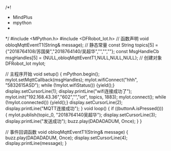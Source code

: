 /*!
 * MindPlus
 * mpython
 *
 */
#include <MPython.h>
#include <DFRobot_Iot.h>
// 函数声明
void obloqMqttEventT1(String& message);
// 静态常量
const String topics[5] = {"2018764108/苏国昊","2018764140/吴超华","","",""};
const MsgHandleCb msgHandles[5] = {NULL,obloqMqttEventT1,NULL,NULL,NULL};
// 创建对象
DFRobot_Iot myIot;


// 主程序开始
void setup() {
	mPython.begin();
	myIot.setMqttCallback(msgHandles);
	myIot.wifiConnect("hhh", "5832615ASD");
	while (!myIot.wifiStatus()) {yield();}
	display.setCursorLine(1);
	display.printLine("wifi连接成功了");
	myIot.init("192.168.43.36","602","","iot", topics, 1883);
	myIot.connect();
	while (!myIot.connected()) {yield();}
	display.setCursorLine(2);
	display.printLine("MQTT连接成功");
}
void loop() {
	if ((buttonA.isPressed())) {
		myIot.publish(topic_0, "2018764140吴超华");
		display.setCursorLine(3);
		display.printLine("发送成功");
		buzz.play(DADADADUM, Once);
	}
}


// 事件回调函数
void obloqMqttEventT1(String& message) {
	buzz.play(DADADADUM, Once);
	display.setCursorLine(4);
	display.printLine(message);
}
